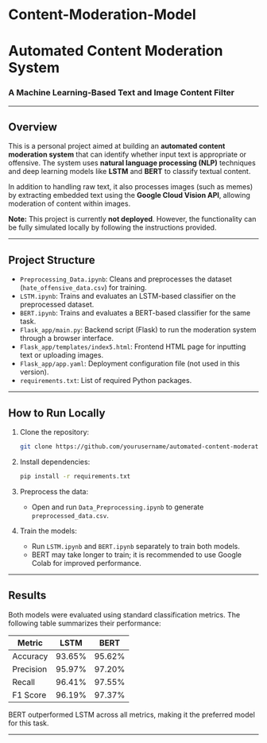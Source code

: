 # Content-Moderation-Model
# Automated Content Moderation System

### A Machine Learning-Based Text and Image Content Filter

---

## Overview

This is a personal project aimed at building an **automated content moderation system** that can identify whether input text is appropriate or offensive. The system uses **natural language processing (NLP)** techniques and deep learning models like **LSTM** and **BERT** to classify textual content.

In addition to handling raw text, it also processes images (such as memes) by extracting embedded text using the **Google Cloud Vision API**, allowing moderation of content within images.

**Note:** This project is currently **not deployed**. However, the functionality can be fully simulated locally by following the instructions provided.

---

## Project Structure

- `Preprocessing_Data.ipynb`: Cleans and preprocesses the dataset (`hate_offensive_data.csv`) for training.
- `LSTM.ipynb`: Trains and evaluates an LSTM-based classifier on the preprocessed dataset.
- `BERT.ipynb`: Trains and evaluates a BERT-based classifier for the same task.
- `Flask_app/main.py`: Backend script (Flask) to run the moderation system through a browser interface.
- `Flask_app/templates/index5.html`: Frontend HTML page for inputting text or uploading images.
- `Flask_app/app.yaml`: Deployment configuration file (not used in this version).
- `requirements.txt`: List of required Python packages.

---

## How to Run Locally

1. Clone the repository:
   ```bash
   git clone https://github.com/yourusername/automated-content-moderation.git
   ```

2. Install dependencies:
   ```bash
   pip install -r requirements.txt
   ```

3. Preprocess the data:
   - Open and run `Data_Preprocessing.ipynb` to generate `preprocessed_data.csv`.

4. Train the models:
   - Run `LSTM.ipynb` and `BERT.ipynb` separately to train both models.
   - BERT may take longer to train; it is recommended to use Google Colab for improved performance.

---

## Results

Both models were evaluated using standard classification metrics. The following table summarizes their performance:

| Metric     | LSTM     | BERT     |
|------------|----------|----------|
| Accuracy   | 93.65%   | 95.62%   |
| Precision  | 95.97%   | 97.20%   |
| Recall     | 96.41%   | 97.55%   |
| F1 Score   | 96.19%   | 97.37%   |

BERT outperformed LSTM across all metrics, making it the preferred model for this task.

---
